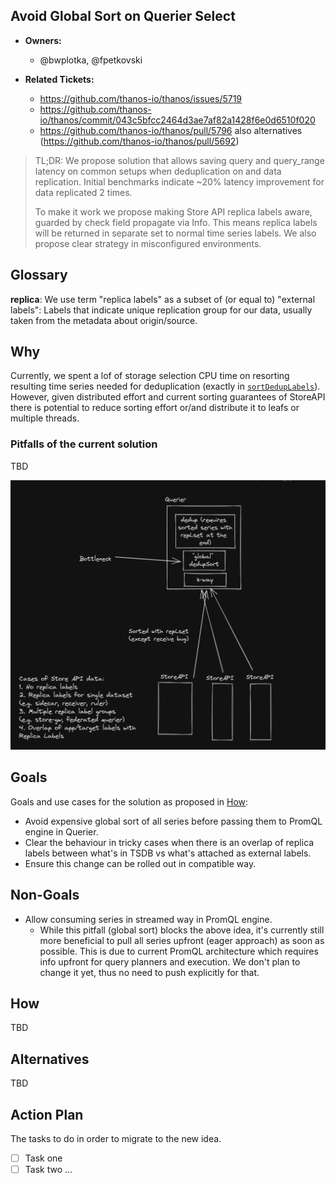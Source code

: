 ## Avoid Global Sort on Querier Select

* **Owners:**
    * @bwplotka, @fpetkovski

* **Related Tickets:**
    * https://github.com/thanos-io/thanos/issues/5719
    * https://github.com/thanos-io/thanos/commit/043c5bfcc2464d3ae7af82a1428f6e0d6510f020
    * https://github.com/thanos-io/thanos/pull/5796 also alternatives (https://github.com/thanos-io/thanos/pull/5692)

> TL;DR: We propose solution that allows saving query and query_range latency on common setups when deduplication on and data replication. Initial benchmarks indicate ~20% latency improvement for data replicated 2 times.
>  
> To make it work we propose making Store API replica labels aware, guarded by check field propagate via Info. This means replica labels will be returned in separate set to normal time series labels. We also propose clear strategy in misconfigured environments.     

## Glossary

**replica**: We use term "replica labels" as a subset of (or equal to) "external labels": Labels that indicate unique replication group for our data, usually taken from the metadata about origin/source.

## Why

Currently, we spent a lof of storage selection CPU time on resorting resulting time series needed for deduplication (exactly in [`sortDedupLabels`](https://github.com/thanos-io/thanos/blob/main/pkg/query/querier.go#L400)). However, given distributed effort and current sorting guarantees of StoreAPI there is potential to reduce sorting effort or/and distribute it to leafs or multiple threads. 

### Pitfalls of the current solution

TBD

![img.png](../img/bottleneck-globalsort.png)

## Goals

Goals and use cases for the solution as proposed in [How](#how):

* Avoid expensive global sort of all series before passing them to PromQL engine in Querier.
* Clear the behaviour in tricky cases when there is an overlap of replica labels between what's in TSDB vs what's attached as external labels.
* Ensure this change can be rolled out in compatible way. 

## Non-Goals

* Allow consuming series in streamed way in PromQL engine.
  * While this pitfall (global sort) blocks the above idea, it's currently still more beneficial to pull all series upfront (eager approach) as soon as possible. This is due to current PromQL architecture which requires info upfront for query planners and execution. We don't plan to change it yet, thus no need to push explicitly for that. 

## How

TBD

## Alternatives

TBD

## Action Plan

The tasks to do in order to migrate to the new idea.

* [ ] Task one <gh issue="">
* [ ] Task two <gh issue=""> ...
